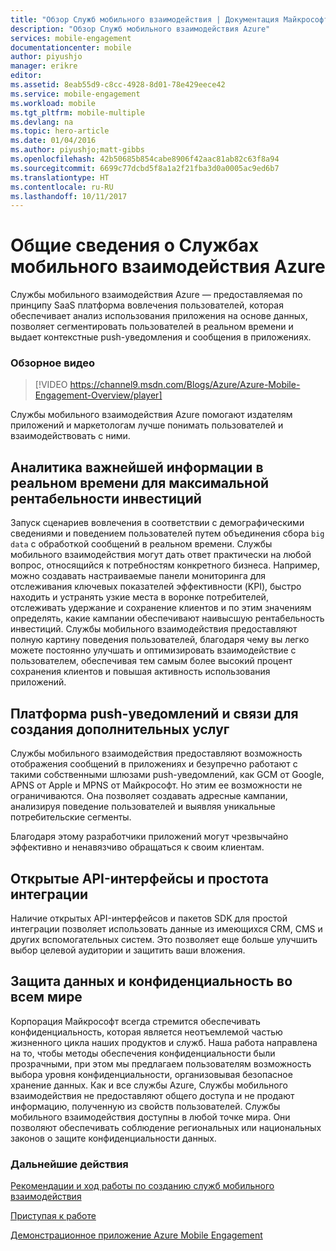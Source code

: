 ```yaml
---
title: "Обзор Служб мобильного взаимодействия | Документация Майкрософт"
description: "Обзор Служб мобильного взаимодействия Azure"
services: mobile-engagement
documentationcenter: mobile
author: piyushjo
manager: erikre
editor: 
ms.assetid: 8eab55d9-c8cc-4928-8d01-78e429eece42
ms.service: mobile-engagement
ms.workload: mobile
ms.tgt_pltfrm: mobile-multiple
ms.devlang: na
ms.topic: hero-article
ms.date: 01/04/2016
ms.author: piyushjo;matt-gibbs
ms.openlocfilehash: 42b50685b854cabe8906f42aac81ab82c63f8a94
ms.sourcegitcommit: 6699c77dcbd5f8a1a2f21fba3d0a0005ac9ed6b7
ms.translationtype: HT
ms.contentlocale: ru-RU
ms.lasthandoff: 10/11/2017
---
```

# <a name="azure-mobile-engagement-overview"></a>Общие сведения о Службах мобильного взаимодействия Azure
Службы мобильного взаимодействия Azure — предоставляемая по принципу SaaS платформа вовлечения пользователей, которая обеспечивает анализ использования приложения на основе данных, позволяет сегментировать пользователей в реальном времени и выдает контекстные push-уведомления и сообщения в приложениях.

### <a name="overview-video"></a>Обзорное видео
> [!VIDEO https://channel9.msdn.com/Blogs/Azure/Azure-Mobile-Engagement-Overview/player]
> 
> 

Службы мобильного взаимодействия Azure помогают издателям приложений и маркетологам лучше понимать пользователей и взаимодействовать с ними.

## <a name="real-time-actionable-analytics-to-maximize-return-on-investment"></a>Аналитика важнейшей информации в реальном времени для максимальной рентабельности инвестиций
Запуск сценариев вовлечения в соответствии с демографическими сведениями и поведением пользователей путем объединения сбора `big data` с обработкой сообщений в реальном времени. Службы мобильного взаимодействия могут дать ответ практически на любой вопрос, относящийся к потребностям конкретного бизнеса. Например, можно создавать настраиваемые панели мониторинга для отслеживания ключевых показателей эффективности (KPI), быстро находить и устранять узкие места в воронке потребителей, отслеживать удержание и сохранение клиентов и по этим значениям определять, какие кампании обеспечивают наивысшую рентабельность инвестиций. Службы мобильного взаимодействия предоставляют полную картину поведения пользователей, благодаря чему вы легко можете постоянно улучшать и оптимизировать взаимодействие с пользователем, обеспечивая тем самым более высокий процент сохранения клиентов и повышая активность использования приложений.

## <a name="value-added-push-and-communications-platform"></a>Платформа push-уведомлений и связи для создания дополнительных услуг
Службы мобильного взаимодействия предоставляют возможность отображения сообщений в приложениях и безупречно работают с такими собственными шлюзами push-уведомлений, как GCM от Google, APNS от Apple и MPNS от Майкрософт. Но этим ее возможности не ограничиваются. Она позволяет создавать адресные кампании, анализируя поведение пользователей и выявляя уникальные потребительские сегменты.

Благодаря этому разработчики приложений могут чрезвычайно эффективно и ненавязчиво обращаться к своим клиентам.

## <a name="open-apis-and-ease-of-integration"></a>Открытые API-интерфейсы и простота интеграции
Наличие открытых API-интерфейсов и пакетов SDK для простой интеграции позволяет использовать данные из имеющихся CRM, CMS и других вспомогательных систем. Это позволяет еще больше улучшить выбор целевой аудитории и защитить ваши вложения.

## <a name="data-protection--privacy-across-the-globe"></a>Защита данных и конфиденциальность во всем мире
Корпорация Майкрософт всегда стремится обеспечивать конфиденциальность, которая является неотъемлемой частью жизненного цикла наших продуктов и служб. Наша работа направлена на то, чтобы методы обеспечения конфиденциальности были прозрачными, при этом мы предлагаем пользователям возможность выбора уровня конфиденциальности, организовывая безопасное хранение данных. Как и все службы Azure, Службы мобильного взаимодействия не предоставляют общего доступа и не продают информацию, полученную из свойств пользователей. Службы мобильного взаимодействия доступны в любой точке мира. Они позволяют обеспечивать соблюдение региональных или национальных законов о защите конфиденциальности данных.

### <a name="next-steps"></a>Дальнейшие действия
[Рекомендации и ход работы по созданию служб мобильного взаимодействия](mobile-engagement-getting-started-best-practices.md)

[Приступая к работе](/index.md)

[Демонстрационное приложение Azure Mobile Engagement](https://aka.ms/azmedemoapps)

